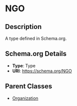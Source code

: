 # NGO

## Description
A type defined in Schema.org.

## Schema.org Details
- **Type**: Type
- **URI**: https://schema.org/NGO

## Parent Classes
- [Organization](../Organization.md)


